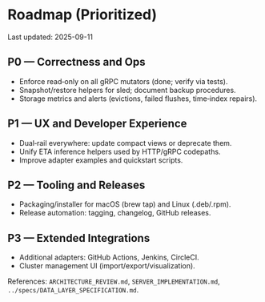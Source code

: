 # Roadmap (Prioritized)

Last updated: 2025-09-11

## P0 — Correctness and Ops
- Enforce read‑only on all gRPC mutators (done; verify via tests).
- Snapshot/restore helpers for sled; document backup procedures.
- Storage metrics and alerts (evictions, failed flushes, time‑index repairs).

## P1 — UX and Developer Experience
- Dual‑rail everywhere: update compact views or deprecate them.
- Unify ETA inference helpers used by HTTP/gRPC codepaths.
- Improve adapter examples and quickstart scripts.

## P2 — Tooling and Releases
- Packaging/installer for macOS (brew tap) and Linux (.deb/.rpm).
- Release automation: tagging, changelog, GitHub releases.

## P3 — Extended Integrations
- Additional adapters: GitHub Actions, Jenkins, CircleCI.
- Cluster management UI (import/export/visualization).

References: `ARCHITECTURE_REVIEW.md`, `SERVER_IMPLEMENTATION.md`, `../specs/DATA_LAYER_SPECIFICATION.md`.
